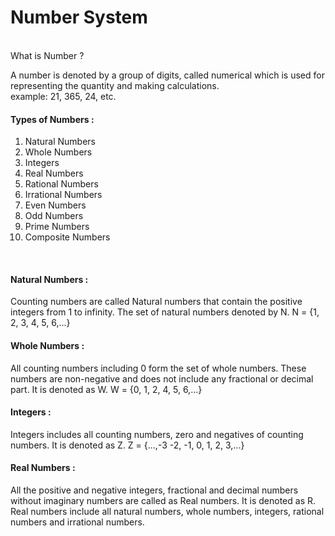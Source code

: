 # Number System
<br>
What is Number ?

A number is denoted by a group of digits, called numerical which is used for representing the quantity and making calculations.<br>
example: 21, 365, 24, etc.

<h4>Types of Numbers :</h4>

1. Natural Numbers
2. Whole Numbers
3. Integers
4. Real Numbers
5. Rational Numbers
6. Irrational Numbers
7. Even Numbers
8. Odd Numbers
9. Prime Numbers
10. Composite Numbers

<br>
<h4>Natural Numbers :</h4>
Counting numbers are called Natural numbers that contain the positive integers from 1 to infinity.
The set of natural numbers denoted by N.
N = {1, 2, 3, 4, 5, 6,...}

<h4>Whole Numbers :</h4>
All counting numbers including 0 form the set of whole numbers. These numbers are non-negative and does not include any fractional or decimal part. It is denoted as W.
W = {0, 1, 2, 4, 5, 6,...}

<h4>Integers :</h4>
Integers includes all counting numbers, zero and negatives of counting numbers. It is denoted as Z.
Z = {...,-3 -2, -1, 0, 1, 2, 3,...}

<h4>Real Numbers :</h4>
All the positive and negative integers, fractional and decimal numbers without imaginary numbers are called as Real numbers. It is denoted as R.
Real numbers include all natural numbers, whole numbers, integers, rational numbers and irrational numbers.